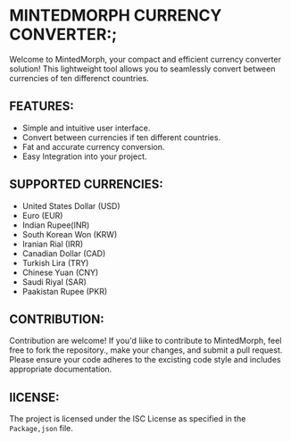 # MINTEDMORPH CURRENCY CONVERTER:;

Welcome to MintedMorph, your compact and efficient currency converter solution! This lightweight tool allows you to seamlessly convert between currencies of ten differenct countries.

## FEATURES:

- Simple and intuitive user interface.
- Convert between currencies if ten different countries.
- Fat and accurate currency conversion.
- Easy Integration into your project.

## SUPPORTED CURRENCIES:
- United States Dollar (USD)
- Euro (EUR)
- Indian Rupee(INR)
- South Korean Won (KRW)
- Iranian Rial (IRR)
- Canadian Dollar (CAD)
- Turkish Lira (TRY)
- Chinese Yuan (CNY)
- Saudi Riyal (SAR)
- Paakistan Rupee (PKR)

## CONTRIBUTION:

Contribution are welcome! If you'd  liike to contribute to MintedMorph, feel free to fork the repository., make your changes, and submit a pull request. Please ensure your code adheres to the excisting code style and includes appropriate documentation.


## lICENSE:

The project is licensed under the ISC License as specified in the `Package,json` file.
